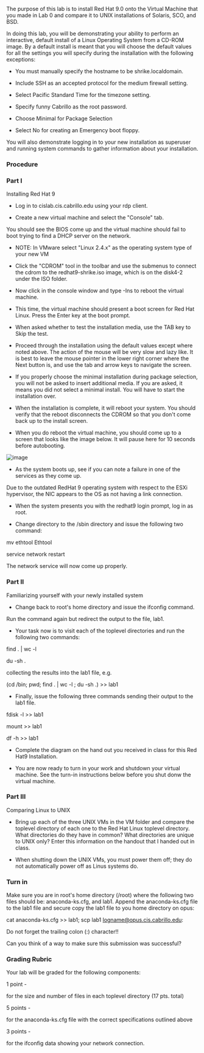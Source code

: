 The purpose of this lab is to install Red Hat 9.0 onto the Virtual Machine that you made in Lab 0 and compare it to UNIX installations of Solaris, SCO, and BSD.

In doing this lab, you will be demonstrating your ability to perform an interactive, default install of a Linux Operating System from a CD-ROM image. By a default install is meant that you will choose the default values for all the settings you will specify during the installation with the following exceptions:

  - You must manually specify the hostname to be shrike.localdomain.

  - Include SSH as an accepted protocol for the medium firewall setting.

  - Select Pacific Standard Time for the timezone setting.

  - Specify funny Cabrillo as the root password.

  - Choose Minimal for Package Selection

  - Select No for creating an Emergency boot floppy.

You will also demonstrate logging in to your new installation as superuser and running system commands to gather information about your installation.

### Procedure 

### Part I 

Installing Red Hat 9

  - Log in to cislab.cis.cabrillo.edu using your rdp client.

  - Create a new virtual machine and select the "Console" tab.

You should see the BIOS come up and the virtual machine should fail to boot trying to find a DHCP server on the network.

  - NOTE: In VMware select "Linux 2.4.x" as the operating system type of your new VM

  - Click the "CDROM" tool in the toolbar and use the submenus to connect the cdrom to the redhat9-shrike.iso image, which is on the disk4-2 under the ISO folder.

  - Now click in the console window and type <ctrl><alt>-Ins to reboot the virtual machine.

  - This time, the virtual machine should present a boot screen for Red Hat Linux.  Press the Enter key at the boot prompt.

  - When asked whether to test the installation media, use the TAB key to Skip the test.

  - Proceed through the installation using the default values except where noted
above.  The action of the mouse will be very slow and lazy like.  It is best to leave the mouse pointer in the lower right corner where the Next button is, and use the tab and arrow keys to navigate the screen.

  - If you properly choose the minimal installation during package selection, you will not be asked to insert additional media.  If you are asked, it means
you did not select a minimal install.  You will have to start the installation over.

  - When the installation is complete, it will reboot your system.  You should verify that the reboot disconnects the CDROM so that you don't come back up to the install screen.

  - When you do reboot the virtual machine, you should come up to a screen that
looks like the image below.  It will pause here for 10 seconds before autobooting.



![image](http:::www.cabrillo.edu:~jgriffin:cis191:files:resources:bootscreen.jpg)



  - As the system boots up, see if you can note a failure in one of the services
as they come up.

Due to the outdated RedHat 9 operating system with respect to the ESXi hypervisor, the NIC appears to the OS as not having a link connection.

  - When the system presents you with the redhat9 login prompt, log in as root.

  -  Change directory to the /sbin directory and issue the following two command:

mv ethtool Ethtool

service network restart

The network service will now come up properly.

### Part II 

Familiarizing yourself with your newly installed system

  - Change back to root's home directory and issue the ifconfig command.

Run the command again but redirect the output to the file, lab1.

  - Your task now is to visit each of the toplevel directories and run the following two commands:

find . | wc -l

du -sh .

collecting the results into the lab1 file, e.g.

(cd /bin; pwd; find . | wc -l ; du -sh .) >> lab1

  - Finally, issue the following three commands sending their output to the lab1 file.

fdisk -l >> lab1

mount >> lab1

df -h >> lab1

  - Complete the diagram on the hand out you received in class for this Red Hat9 Installation.

  - You are now ready to turn in your work and shutdown your virtual machine.
See the turn-in instructions below before you shut donw the virtual machine.

### Part III 

Comparing Linux to UNIX

  - Bring up each of the three UNIX VMs in the VM folder and compare the toplevel directory of each one to the Red Hat Linux toplevel directory.  What directories do they have in common?  What directories are unique to UNIX only?  Enter this information on the handout that I handed out in class.

  - When shutting down the UNIX VMs, you must power them off; they do not automatically power off as Linus systems do.

### Turn in 

Make sure you are in root's home directory (/root) where the following two files should be: anaconda-ks.cfg, and lab1.  Append the anaconda-ks.cfg file to the lab1 file and secure copy the lab1 file to you home directory on opus:

cat anaconda-ks.cfg >> lab1; scp lab1 logname@opus.cis.cabrillo.edu:

Do not forget the trailing colon (:) character!!

Can you think of a way to make sure this submission was successful?

### Grading Rubric 

Your lab will be graded for the following components:

1 point -

for the size and number of files in each toplevel directory (17 pts. total)

5 points -

for the anaconda-ks.cfg file with the correct specifications outlined above

3 points -

for the ifconfig data showing your network connection.

